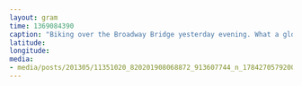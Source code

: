 ```yaml
---
layout: gram
time: 1369084390
caption: "Biking over the Broadway Bridge yesterday evening. What a glorious day for a ride."
latitude: 
longitude: 
media:
- media/posts/201305/11351020_820201908068872_913607744_n_17842705792000351.jpg
---
```

